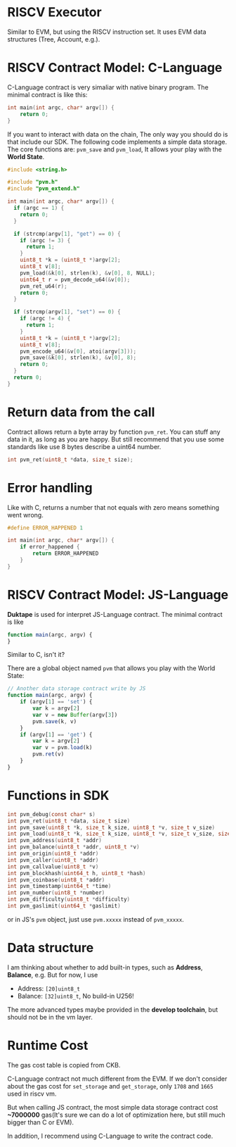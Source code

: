 # RISCV Executor

Similar to EVM, but using the RISCV instruction set. It uses EVM data structures (Tree, Account, e.g.).

# RISCV Contract Model: C-Language

C-Language contract is very simaliar with native binary program. The minimal contract is like this:

```c
int main(int argc, char* argv[]) {
    return 0;
}
```

If you want to interact with data on the chain, The only way you should do is that include our SDK. The following code implements a simple data storage. The core functions are: `pvm_save` and `pvm_load`, It allows your play with the **World State**.

```c
#include <string.h>

#include "pvm.h"
#include "pvm_extend.h"

int main(int argc, char* argv[]) {
  if (argc == 1) {
    return 0;
  }

  if (strcmp(argv[1], "get") == 0) {
    if (argc != 3) {
      return 1;
    }
    uint8_t *k = (uint8_t *)argv[2];
    uint8_t v[8];
    pvm_load(&k[0], strlen(k), &v[0], 8, NULL);
    uint64_t r = pvm_decode_u64(&v[0]);
    pvm_ret_u64(r);
    return 0;
  }

  if (strcmp(argv[1], "set") == 0) {
    if (argc != 4) {
      return 1;
    }
    uint8_t *k = (uint8_t *)argv[2];
    uint8_t v[8];
    pvm_encode_u64(&v[0], atoi(argv[3]));
    pvm_save(&k[0], strlen(k), &v[0], 8);
    return 0;
  }
  return 0;
}
```

# Return data from the call

Contract allows return a byte array by function `pvm_ret`. You can stuff any data in it, as long as you are happy. But still recommend that you use some standards like use 8 bytes describe a uint64 number.

```c
int pvm_ret(uint8_t *data, size_t size);
```

# Error handling

Like with C, returns a number that not equals with zero means something went wrong.

```c
#define ERROR_HAPPENED 1

int main(int argc, char* argv[]) {
    if error_happened {
        return ERROR_HAPPENED
    }
}
```

# RISCV Contract Model: JS-Language

**Duktape** is used for interpret JS-Language contract. The minimal contract is like

```js
function main(argc, argv) {
}
```

Similar to C, isn't it?

There are a global object named `pvm` that allows you play with the World State:

```js
// Another data storage contract write by JS
function main(argc, argv) {
    if (argv[1] == 'set') {
        var k = argv[2]
        var v = new Buffer(argv[3])
        pvm.save(k, v)
    }
    if (argv[1] == 'get') {
        var k = argv[2]
        var v = pvm.load(k)
        pvm.ret(v)
    }
}
```

# Functions in SDK

```c
int pvm_debug(const char* s)
int pvm_ret(uint8_t *data, size_t size)
int pvm_save(uint8_t *k, size_t k_size, uint8_t *v, size_t v_size)
int pvm_load(uint8_t *k, size_t k_size, uint8_t *v, size_t v_size, size_t *r_size)
int pvm_address(uint8_t *addr)
int pvm_balance(uint8_t *addr, uint8_t *v)
int pvm_origin(uint8_t *addr)
int pvm_caller(uint8_t *addr)
int pvm_callvalue(uint8_t *v)
int pvm_blockhash(uint64_t h, uint8_t *hash)
int pvm_coinbase(uint8_t *addr)
int pvm_timestamp(uint64_t *time)
int pvm_number(uint8_t *number)
int pvm_difficulty(uint8_t *difficulty)
int pvm_gaslimit(uint64_t *gaslimit)
```

or in JS's `pvm` object, just use `pvm.xxxxx` instead of `pvm_xxxxx`.

# Data structure

I am thinking about whether to add built-in types, such as **Address**, **Balance**, e.g. But for now, I use

- Address: `[20]uint8_t`
- Balance: `[32]uint8_t`, No build-in U256!

The more advanced types maybe provided in the **develop toolchain**, but should not be in the vm layer.

# Runtime Cost

The gas cost table is copied from CKB.

C-Language contract not much different from the EVM. If we don't consider about the gas cost for `set_storage` and `get_storage`, only `1708` and `1665` used in riscv vm.

But when calling JS contract, the most simple data storage contract cost **~7000000** gas(It's sure we can do a lot of optimization here, but still much bigger than C or EVM).

In addition, I recommend using C-Language to write the contract code.
